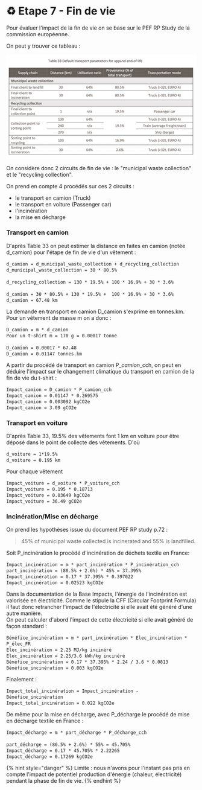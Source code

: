 # ♻ Etape 7 - Fin de vie

Pour évaluer l'impact de la fin de vie on se base sur le PEF RP Study de la commission européenne.

On peut y trouver ce tableau :

![](<../.gitbook/assets/Screenshot 2022-01-14 at 14.24.24.png>)

On considère donc 2 circuits de fin de vie : le "municipal waste collection" et le "recycling collection".

On prend en compte 4 procédés sur ces 2 circuits :&#x20;

* le transport en camion (Truck)
* le transport en voiture (Passenger car)
* l'incinération
* la mise en décharge

### Transport en camion

D'après Table 33 on peut estimer la distance en faites en camion (notée d\_camion) pour l'étape de fin de vie d'un vêtement :&#x20;

```
d_camion = d_municipal_waste_collection + d_recycling_collection
d_municipal_waste_collection = 30 * 80.5%

d_recycling_collection = 130 * 19.5% + 100 * 16.9% + 30 * 3.6%

d_camion = 30 * 80.5% + 130 * 19.5% +  100 * 16.9% + 30 * 3.6%
d_camion = 67.48 km
```

La demande en transport en camion D\_camion s'exprime en tonnes.km. Pour un vêtement de masse m on a donc :

```
D_camion = m * d_camion
Pour un t-shirt m = 170 g = 0.00017 tonne

D_camion = 0.00017 * 67.48 
D_camion = 0.01147 tonnes.km
```

A partir du procédé de transport en camion P\__camion_\_cch, on peut en déduire l'impact sur le changement climatique du transport en camion de la fin de vie du t-shirt :&#x20;

```
Impact_camion = D_camion * P_camion_cch
Impact_camion = 0.01147 * 0.269575
Impact_camion = 0.003092 kgCO2e
Impact_camion = 3.09 gCO2e
```

### Transport en voiture

D'après Table 33, 19.5% des vêtements font 1 km en voiture pour être déposé dans le point de collecte des vêtements. D'où

```
d_voiture = 1*19.5%
d_voiture = 0.195 km
```

Pour chaque vêtement&#x20;

```
Impact_voiture = d_voiture * P_voiture_cch
Impact_voiture = 0.195 * 0.18713
Impact_voiture = 0.03649 kgCO2e
Impact_voiture = 36.49 gCO2e
```

### Incinération/Mise en décharge

On prend les hypothèses issue du document PEF RP study p.72 :&#x20;

> 45% of municipal waste collected is incinerated and 55% is landfilled.

Soit P\_incinération le procédé d'incinération de déchets textile en France:&#x20;

```
Impact_incinération = m * part_incinération * P_incinération_cch
part_incinération = (80.5% + 2.6%) * 45% = 37.395%
Impact_incinération = 0.17 * 37.395% * 0.397022
Impact_incinération = 0.02523 kgCO2e
```

Dans la documentation de la Base Impacts, l'énergie de l'incinération est valorisée en électricité. Comme le stipule la CFF (Circular Footprint Formula) il faut donc retrancher l'impact de l'électricité si elle avait été généré d'une autre manière.\
On peut calculer d'abord l'impact de cette électricité si elle avait généré de façon standard :&#x20;

```
Bénéfice_incinération = m * part_incinération * Elec_incinération * P_élec_FR
Elec_incinération = 2.25 MJ/kg incinéré
Elec_incinération = 2.25/3.6 kWh/kg incinéré
Bénéfice_incinération = 0.17 * 37.395% * 2.24 / 3.6 * 0.0813
Bénéfice_incinération = 0.003 kgCO2e
```

Finalement :

```
Impact_total_incinération = Impact_incinération - Bénéfice_incinération
Impact_total_incinération = 0.022 kgCO2e
```

De même pour la mise en décharge, avec P\_décharge le procédé de mise en décharge textile en France :&#x20;

```
Impact_décharge = m * part_décharge * P_décharge_cch

part_décharge = (80.5% + 2.6%) * 55% = 45.705%
Impact_décharge = 0.17 * 45.705% * 2.22265
Impact_décharge = 0.17269 kgCO2e
```

{% hint style="danger" %}
Limite : nous n'avons pour l'instant pas pris en compte l'impact de potentiel production d'énergie (chaleur, électricité) pendant la phase de fin de vie.&#x20;
{% endhint %}
